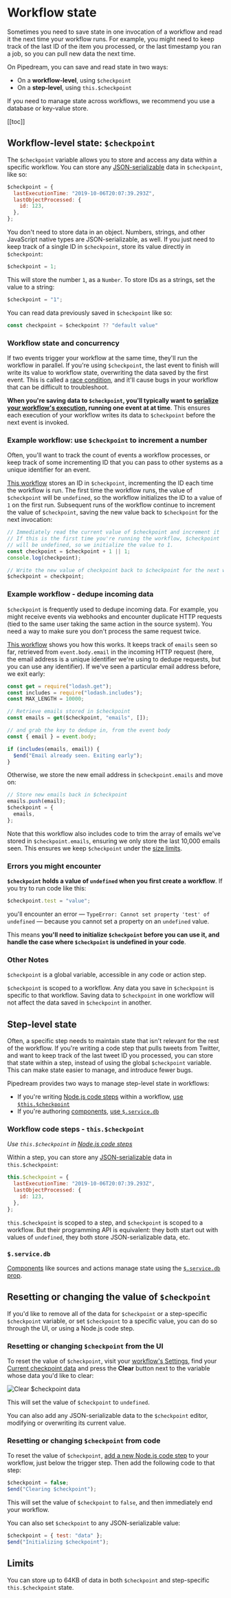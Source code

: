 # Workflow state

Sometimes you need to save state in one invocation of a workflow and read it the next time your workflow runs. For example, you might need to keep track of the last ID of the item you processed, or the last timestamp you ran a job, so you can pull new data the next time.

On Pipedream, you can save and read state in two ways:

- On a **workflow-level**, using `$checkpoint`
- On a **step-level**, using `this.$checkpoint`

If you need to manage state across workflows, we recommend you use a database or key-value store.

[[toc]]

## Workflow-level state: `$checkpoint`

The `$checkpoint` variable allows you to store and access any data within a specific workflow. You can store any [JSON-serializable](https://stackoverflow.com/a/3316779/10795955) data in `$checkpoint`, like so:

```javascript
$checkpoint = {
  lastExecutionTime: "2019-10-06T20:07:39.293Z",
  lastObjectProcessed: {
    id: 123,
  },
};
```

You don't need to store data in an object. Numbers, strings, and other JavaScript native types are JSON-serializable, as well. If you just need to keep track of a single ID in `$checkpoint`, store its value directly in `$checkpoint`:

```javascript
$checkpoint = 1;
```

This will store the number `1`, as a `Number`. To store IDs as a strings, set the value to a string:

```javascript
$checkpoint = "1";
```

You can read data previously saved in `$checkpoint` like so:

```javascript
const checkpoint = $checkpoint ?? "default value"
```

### Workflow state and concurrency

If two events trigger your workflow at the same time, they'll run the workflow in parallel. If you're using `$checkpoint`, the last event to finish will write its value to workflow state, overwriting the data saved by the first event. This is called a [race condition](https://en.wikipedia.org/wiki/Race_condition), and it'll cause bugs in your workflow that can be difficult to troubleshoot.

**When you're saving data to `$checkpoint`, you'll typically want to [serialize your workflow's execution](/workflows/events/concurrency-and-throttling/#managing-event-concurrency), running one event at at time**. This ensures each execution of your workflow writes its data to `$checkpoint` before the next event is invoked.

### Example workflow: use `$checkpoint` to increment a number

Often, you'll want to track the count of events a workflow processes, or keep track of some incrementing ID that you can pass to other systems as a unique identifier for an event.

[This workflow](https://pipedream.com/@dylburger/increment-a-number-stored-in-checkpoint-p_aNCYbM/edit) stores an ID in `$checkpoint`, incrementing the ID each time the workflow is run. The first time the workflow runs, the value of `$checkpoint` will be `undefined`, so the workflow initializes the ID to a value of `1` on the first run. Subsequent runs of the workflow continue to increment the value of `$checkpoint`, saving the new value back to `$checkpoint` for the next invocation:

```javascript
// Immediately read the current value of $checkpoint and increment it
// If this is the first time you're running the workflow, $checkpoint
// will be undefined, so we initialize the value to 1.
const checkpoint = $checkpoint + 1 || 1;
console.log(checkpoint);

// Write the new value of checkpoint back to $checkpoint for the next workflow run
$checkpoint = checkpoint;
```

### Example workflow - dedupe incoming data

`$checkpoint` is frequently used to dedupe incoming data. For example, you might receive events via webhooks and encounter duplicate HTTP requests (tied to the same user taking the same action in the source system). You need a way to make sure you don't process the same request twice.

[This workflow](https://pipedream.com/@dylburger/dedupe-based-on-incoming-key-exit-early-if-we-ve-seen-this-key-before-p_brCyAy/edit) shows you how this works. It keeps track of `emails` seen so far, retrieved from `event.body.email` in the incoming HTTP request (here, the email address is a unique identifier we're using to dedupe requests, but you can use any identifier). If we've seen a particular email address before, we exit early:

```javascript
const get = require("lodash.get");
const includes = require("lodash.includes");
const MAX_LENGTH = 10000;

// Retrieve emails stored in $checkpoint
const emails = get($checkpoint, "emails", []);

// and grab the key to dedupe in, from the event body
const { email } = event.body;

if (includes(emails, email)) {
  $end("Email already seen. Exiting early");
}
```

Otherwise, we store the new email address in `$checkpoint.emails` and move on:

```javascript
// Store new emails back in $checkpoint
emails.push(email);
$checkpoint = {
  emails,
};
```

Note that this workflow also includes code to trim the array of emails we've stored in `$checkpoint.emails`, ensuring we only store the last 10,000 emails seen. This ensures we keep `$checkpoint` under the [size limits](#limits).

### Errors you might encounter

**`$checkpoint` holds a value of `undefined` when you first create a workflow**. If you try to run code like this:

```javascript
$checkpoint.test = "value";
```

you'll encounter an error — `TypeError: Cannot set property 'test' of undefined` — because you cannot set a property on an `undefined` value.

This means **you'll need to initialize `$checkpoint` before you can use it, and handle the case where `$checkpoint` is undefined in your code**.

### Other Notes

`$checkpoint` is a global variable, accessible in any code or action step.

`$checkpoint` is scoped to a workflow. Any data you save in `$checkpoint` is specific to that workflow. Saving data to `$checkpoint` in one workflow will not affect the data saved in `$checkpoint` in another.

## Step-level state

Often, a specific step needs to maintain state that isn't relevant for the rest of the workflow. If you're writing a code step that pulls tweets from Twitter, and want to keep track of the last tweet ID you processed, you can store that state within a step, instead of using the global `$checkpoint` variable. This can make state easier to manage, and introduce fewer bugs.

Pipedream provides two ways to manage step-level state in workflows:

- If you're writing [Node.js code steps](/workflows/steps/code/) within a workflow, [use `$this.$checkpoint`](#workflow-code-steps-this-checkpoint)
- If you're authoring [components](/components/), [use `$.service.db`](/components/api/#db)

### Workflow code steps - `this.$checkpoint`

_Use `this.$checkpoint` in [Node.js code steps](/workflows/steps/code/)_

Within a step, you can store any [JSON-serializable](https://stackoverflow.com/a/3316779/10795955) data in `this.$checkpoint`:

```javascript
this.$checkpoint = {
  lastExecutionTime: "2019-10-06T20:07:39.293Z",
  lastObjectProcessed: {
    id: 123,
  },
};
```

`this.$checkpoint` is scoped to a step, and `$checkpoint` is scoped to a workflow. But their programming API is equivalent: they both start out with values of `undefined`, they both store JSON-serializable data, etc.

### `$.service.db`

[Components](/components/) like sources and actions manage state using the [`$.service.db` prop](/components/api/#db).

## Resetting or changing the value of `$checkpoint`

If you'd like to remove all of the data for `$checkpoint` or a step-specific `$checkpoint` variable, or set `$checkpoint` to a specific value, you can do so through the UI, or using a Node.js code step.

### Resetting or changing `$checkpoint` from the UI

To reset the value of `$checkpoint`, visit your [workflow's Settings](/workflows/settings/), find your [Current checkpoint data](/workflows/settings/#current-checkpoint-values) and press the **Clear** button next to the variable whose data you'd like to clear:

<div>
<img alt="Clear $checkpoint data" src="./images/clear-checkpoint.png">
</div>

This will set the value of `$checkpoint` to `undefined`.

You can also add any JSON-serializable data to the `$checkpoint` editor, modifying or overwriting its current value.

### Resetting or changing `$checkpoint` from code

To reset the value of `$checkpoint`, [add a new Node.js code step](/workflows/steps/code/#adding-a-code-step) to your workflow, just below the trigger step. Then add the following code to that step:

```javascript
$checkpoint = false;
$end("Clearing $checkpoint");
```

This will set the value of `$checkpoint` to `false`, and then immediately end your workflow.

You can also set `$checkpoint` to any JSON-serializable value:

```javascript
$checkpoint = { test: "data" };
$end("Initializing $checkpoint");
```

## Limits

You can store up to 64KB of data in both `$checkpoint` and step-specific `this.$checkpoint` state.

<Footer />
